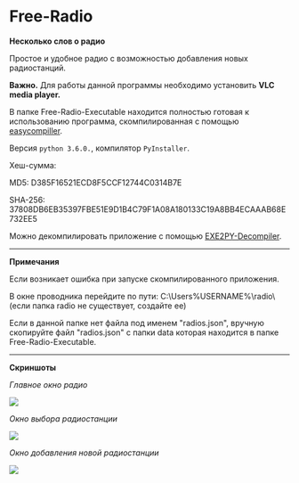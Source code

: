 # Free-Radio


**Несколько слов о радио**

Простое и удобное радио с возможностью добавления новых радиостанций.

**Важно.** Для работы данной программы необходимо установить **VLC media player.**


В папке Free-Radio-Executable находится полностью готовая к использованию программа, скомпилированная с помощью [easycompiller](https://github.com/topdefaultuser/easycompiller).

Версия ```python 3.6.0.```, компилятор ```PyInstaller```. 


Хеш-сумма:

MD5: D385F16521ECD8F5CCF12744C0314B7E

SHA-256: 37808DB6EB35397FBE51E9D1B4C79F1A08A180133C19A8BB4ECAAAB68E732EE5


Можно декомпилировать приложение с помощью [EXE2PY-Decompiler](https://github.com/topdefaultuser/EXE2PY-Decompiler).


<hr>


**Примечания**


Если возникает ошибка при запуске скомпилированного  приложения.

В окне проводника перейдите по пути: C:\Users\%USERNAME%\radio\ (если папка radio не существует, создайте ее)

Если в данной папке нет файла под именем "radios.json", вручную скопируйте файл "radios.json" с папки data
которая находится в папке Free-Radio-Executable.


<hr>


**Скриншоты**


_Главное окно радио_

![]( https://github.com/topdefaultuser/Free-Radio/blob/main/Screenshots/MainForm.PNG)


_Окно выбора радиостанции_

![]( https://github.com/topdefaultuser/Free-Radio/blob/main/Screenshots/SelectRadioStationForm.PNG)


_Окно добавления новой радиостанции_

![]( https://github.com/topdefaultuser/Free-Radio/blob/main/Screenshots/AppendStationForm.PNG)
